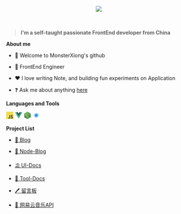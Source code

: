 <p align="center"> 
<!--   Visitor count<br> -->
  <img src="https://profile-counter.glitch.me/MonsterXiong/count.svg" />
</p>

<br />

> **I'm a self-taught passionate FrontEnd developer from China**

**About me**


- 👋 Welcome to MonsterXiong's github

- 💼 FrontEnd Engineer

- ❤️ I love writing Note, and building fun experiments on Application

- ❓ Ask me about anything [here](https://github.com/MonsterXiong/MonsterXiong/issues)


**Languages and Tools** 

<code><img height="20" src="https://raw.githubusercontent.com/github/explore/80688e429a7d4ef2fca1e82350fe8e3517d3494d/topics/javascript/javascript.png"></code>
<code><img height="20" src="https://raw.githubusercontent.com/github/explore/80688e429a7d4ef2fca1e82350fe8e3517d3494d/topics/vue/vue.png"></code> 
<code><img height="20" src="https://raw.githubusercontent.com/github/explore/80688e429a7d4ef2fca1e82350fe8e3517d3494d/topics/nodejs/nodejs.png"></code>
<code><img height="20" src="https://raw.githubusercontent.com/github/explore/80688e429a7d4ef2fca1e82350fe8e3517d3494d/topics/webpack/webpack.png"></code> 

<!-- | <a href="https://github.com/MonsterXiong"><img align="center" src="https://github-readme-stats.vercel.app/api?username=MonsterXiong&show_icons=true&hide_border=true&include_all_commits=true&theme=dracula&count_private=true&hide=contribs,prs" alt="MonsterXiong's github stats" /></a> | <a href="https://github.com/MonsterXiong"><img align="center" src="https://github-readme-stats.vercel.app/api/top-langs/?username=MonsterXiong&layout=compact&hide_border=true&theme=dracula&hide=shell" /></a> |
| ------------- | ------------- | -->


**Project List** 

- [🚀 Blog](https://blog.monsterbear.top/)

- [📓 Node-Blog](https://monsterxiong.github.io/Node/)

- [⛱ UI-Docs](https://ui.monsterbear.top/)

- [🔧 Tool-Docs](https://monsterxiong.github.io/Tool-Docs/)

- [🖊 留言板](https://message-board-smoky.vercel.app/)

- [🎸 网易云音乐API](http://120.53.225.190:8888/)





<!-- [![Top Langs](https://github-readme-stats.vercel.app/api/top-langs/?username=MonsterXiong&layout=compact)](https://github.com/MonsterXiong) -->


<!--
**MonsterXiong/MonsterXiong** is a ✨ _special_ ✨ repository because its `README.md` (this file) appears on your GitHub profile.

Here are some ideas to get you started:

- 🔭 I’m currently working on ...
- 🌱 I’m currently learning ...
- 👯 I’m looking to collaborate on ...
- 🤔 I’m looking for help with ...
- 💬 Ask me about ...
- 📫 How to reach me: ...
- 😄 Pronouns: ...
- ⚡ Fun fact: ...
-->
